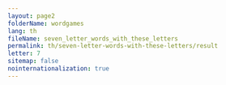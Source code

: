 ```yaml
---
layout: page2
folderName: wordgames
lang: th
fileName: seven_letter_words_with_these_letters
permalink: th/seven-letter-words-with-these-letters/result
letter: 7
sitemap: false
nointernationalization: true   
---
```

